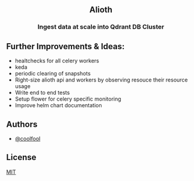 <div align="center" id = "top">
    <h2>Alioth</h2>
    <h3>Ingest data at scale into Qdrant DB Cluster</h3>
</div>


## Further Improvements & Ideas:
- healtchecks for all celery workers
- keda
- periodic clearing of snapshots
- Right-size alioth api and workers by observing resouce their resource usage
- Write end to end tests
- Setup flower for celery specific monitoring
- Improve helm chart documentation

## Authors

- [@coolfool](https://www.github.com/coolfool)

## License

[MIT](https://choosealicense.com/licenses/mit/)